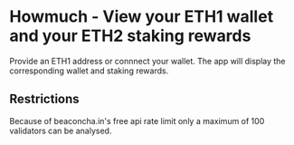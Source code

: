 # Howmuch - View your ETH1 wallet and your ETH2 staking rewards

Provide an ETH1 address or connnect your wallet. The app will display the corresponding wallet and staking rewards.

## Restrictions

Because of beaconcha.in's free api rate limit only a maximum of 100 validators can be analysed.
